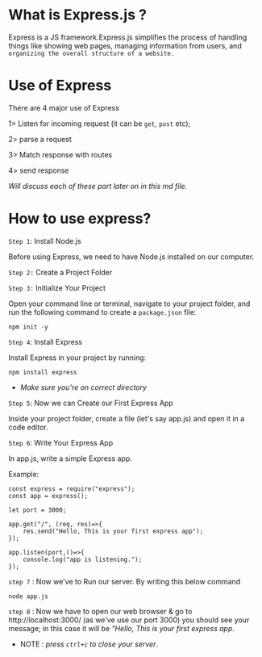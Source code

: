 # What is Express.js ?
Express is a JS framework.Express.js simplifies the process of handling things like showing web pages, managing information from users, and `organizing the overall structure of a website. `

# Use of Express
There are 4 major use of Express

1> Listen for incoming request (it can be `get`, `post` etc);

2> parse a request

3> Match response with routes

4> send response

*Will discuss each of these part later on in this md file.*

# How to use express? 

`Step 1`: Install Node.js

Before using Express, we need to have Node.js installed on our computer. 

`Step 2:` Create a Project Folder


`Step 3:` Initialize Your Project

Open your command line or terminal, navigate to your project folder, and run the following command to create a `package.json` file:

```
npm init -y
```
`Step 4`: Install Express

Install Express in your project by running:
```
npm install express
```
* *Make sure you're on correct directory*

`Step 5`: Now we can Create our First Express App

Inside your project folder, create a file (let's say app.js) and open it in a code editor.

`Step 6`: Write Your Express App

In app.js, write a simple Express app.

Example:
```
const express = require("express");        
const app = express();

let port = 3000;

app.get("/", (req, res)=>{
    res.send("Hello, This is your first express app");
});

app.listen(port,()=>{
    console.log("app is listening.");
});
```
`step 7` : Now we've to Run our server. By writing this below command
```
node app.js
```
`step 8` : Now we have to open our web browser & go to http://localhost:3000/ (as we've use our port 3000) you should see your message; in this case it will be *"Hello, This is your first express app*.

* NOTE : *press `ctrl+c` to close your server*.